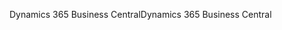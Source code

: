<span data-ttu-id="831c0-101">Dynamics 365 Business Central</span><span class="sxs-lookup"><span data-stu-id="831c0-101">Dynamics 365 Business Central</span></span>
